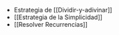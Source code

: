 - Estrategia de [[Dividir-y-adivinar]]
- [[Estrategia de la Simplicidad]] 
- [[Resolver Recurrencias]]